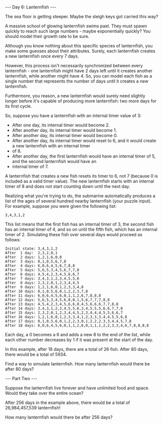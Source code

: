 --- Day 6: Lanternfish ---

The sea floor is getting steeper. Maybe the sleigh keys got carried this way?

A massive school of glowing lanternfish swims past. They must spawn quickly to reach such large numbers - maybe 
exponentially quickly? You should model their growth rate to be sure.

Although you know nothing about this specific species of lanternfish, you make some guesses about their attributes. 
Surely, each lanternfish creates a new lanternfish once every 7 days.

However, this process isn't necessarily synchronized between every lanternfish - one lanternfish might have 2 days left 
until it creates another lanternfish, while another might have 4. So, you can model each fish as a single number that 
represents the number of days until it creates a new lanternfish.

Furthermore, you reason, a new lanternfish would surely need slightly longer before it's capable of producing more 
lanternfish: two more days for its first cycle.

So, suppose you have a lanternfish with an internal timer value of 3:

* After one day, its internal timer would become 2.
* After another day, its internal timer would become 1.
* After another day, its internal timer would become 0.
* After another day, its internal timer would reset to 6, and it would create a new lanternfish with an internal timer 
* of 8.
* After another day, the first lanternfish would have an internal timer of 5, and the second lanternfish would have an 
* internal timer of 7.

A lanternfish that creates a new fish resets its timer to 6, not 7 (because 0 is included as a valid timer value). The 
new lanternfish starts with an internal timer of 8 and does not start counting down until the next day.

Realizing what you're trying to do, the submarine automatically produces a list of the ages of several hundred nearby 
lanternfish (your puzzle input). For example, suppose you were given the following list:

`3,4,3,1,2`

This list means that the first fish has an internal timer of 3, the second fish has an internal timer of 4, and so on 
until the fifth fish, which has an internal timer of 2. Simulating these fish over several days would proceed as 
follows:
```
Initial state: 3,4,3,1,2
After  1 day:  2,3,2,0,1
After  2 days: 1,2,1,6,0,8
After  3 days: 0,1,0,5,6,7,8
After  4 days: 6,0,6,4,5,6,7,8,8
After  5 days: 5,6,5,3,4,5,6,7,7,8
After  6 days: 4,5,4,2,3,4,5,6,6,7
After  7 days: 3,4,3,1,2,3,4,5,5,6
After  8 days: 2,3,2,0,1,2,3,4,4,5
After  9 days: 1,2,1,6,0,1,2,3,3,4,8
After 10 days: 0,1,0,5,6,0,1,2,2,3,7,8
After 11 days: 6,0,6,4,5,6,0,1,1,2,6,7,8,8,8
After 12 days: 5,6,5,3,4,5,6,0,0,1,5,6,7,7,7,8,8
After 13 days: 4,5,4,2,3,4,5,6,6,0,4,5,6,6,6,7,7,8,8
After 14 days: 3,4,3,1,2,3,4,5,5,6,3,4,5,5,5,6,6,7,7,8
After 15 days: 2,3,2,0,1,2,3,4,4,5,2,3,4,4,4,5,5,6,6,7
After 16 days: 1,2,1,6,0,1,2,3,3,4,1,2,3,3,3,4,4,5,5,6,8
After 17 days: 0,1,0,5,6,0,1,2,2,3,0,1,2,2,2,3,3,4,4,5,7,8
After 18 days: 6,0,6,4,5,6,0,1,1,2,6,0,1,1,1,2,2,3,3,4,6,7,8,8,8,8
```
Each day, a 0 becomes a 6 and adds a new 8 to the end of the list, while each other number decreases by 1 if it was 
present at the start of the day.

In this example, after 18 days, there are a total of 26 fish. After 80 days, there would be a total of 5934.

Find a way to simulate lanternfish. How many lanternfish would there be after 80 days?

--- Part Two ---

Suppose the lanternfish live forever and have unlimited food and space. Would they take over the entire ocean?

After 256 days in the example above, there would be a total of 26,984,457,539 lanternfish!

How many lanternfish would there be after 256 days?
